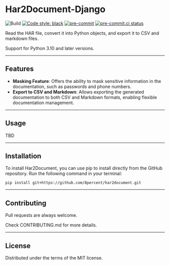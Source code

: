 # Har2Document-Django

![Build](https://github.com/8percent/python-library/actions/workflows/ci.yml/badge.svg)
[![Code style: black](https://img.shields.io/badge/code%20style-black-000000.svg)](https://github.com/psf/black)
[![pre-commit](https://img.shields.io/badge/pre--commit-enabled-brightgreen?logo=pre-commit&logoColor=white)](https://github.com/pre-commit/pre-commit)
[![pre-commit.ci status](https://results.pre-commit.ci/badge/github/8percent/python-library/master.svg)](https://results.pre-commit.ci/latest/github/8percent/python-library/master)

Read the HAR file, convert it into Python objects, and export it to CSV and markdown files.

Support for Python 3.10 and later versions.

---

## Features

- **Masking Feature**: Offers the ability to mask sensitive information in the documentation, such as passwords and phone numbers.
- **Export to CSV and Markdown**: Allows exporting the generated documentation to both CSV and Markdown formats, enabling flexible documentation management.

---

## Usage

TBD

---

## Installation

To install Har2Document, you can use pip to install directly from the GitHub repository. Run the following command in your terminal:

```shell
pip install git+https://github.com/8percent/har2document.git
```

---

## Contributing
Pull requests are always welcome.

Check CONTRIBUTING.md for more details.

---

## License
Distributed under the terms of the MIT license.
